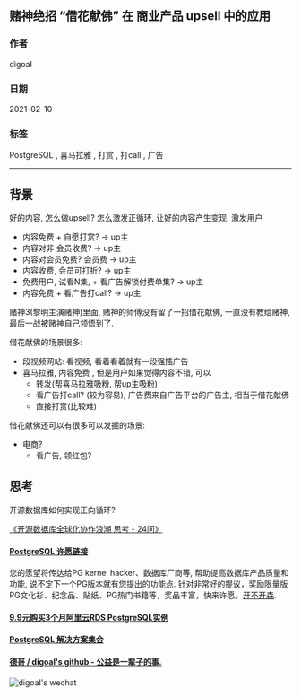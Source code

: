 ## 赌神绝招 “借花献佛” 在 商业产品 upsell 中的应用
  
### 作者  
digoal  
  
### 日期  
2021-02-10   
  
### 标签  
PostgreSQL , 喜马拉雅 , 打赏 , 打call , 广告    
  
----  
  
## 背景  
好的内容, 怎么做upsell? 怎么激发正循环, 让好的内容产生变现, 激发用户  
  
- 内容免费 + 自愿打赏?     -> up主  
- 内容对非 会员收费?       -> up主  
- 内容对会员免费?  会员费   ->  up主  
- 内容收费, 会员可打折?     -> up主  
- 免费用户, 试看N集, + 看广告解锁付费单集?  -> up主  
- 内容免费 + 看广告打call?     -> up主  
  
赌神3(黎明主演赌神)里面, 赌神的师傅没有留了一招借花献佛, 一直没有教给赌神, 最后一战被赌神自己领悟到了.   
  
借花献佛的场景很多:  
- 段视频网站: 看视频, 看着看着就有一段强插广告  
- 喜马拉雅, 内容免费 , 但是用户如果觉得内容不错, 可以  
    - 转发(帮喜马拉雅吸粉, 帮up主吸粉)  
    - 看广告打call? (较为容易), 广告费来自广告平台的广告主, 相当于借花献佛  
    - 直接打赏(比较难)  
  
借花献佛还可以有很多可以发掘的场景:  
- 电商?  
    - 看广告, 领红包?  
  
## 思考
开源数据库如何实现正向循环?   
  
[《开源数据库全球化协作浪潮 思考 - 24问》](../202101/20210120_02.md)  
    
  
#### [PostgreSQL 许愿链接](https://github.com/digoal/blog/issues/76 "269ac3d1c492e938c0191101c7238216")
您的愿望将传达给PG kernel hacker、数据库厂商等, 帮助提高数据库产品质量和功能, 说不定下一个PG版本就有您提出的功能点. 针对非常好的提议，奖励限量版PG文化衫、纪念品、贴纸、PG热门书籍等，奖品丰富，快来许愿。[开不开森](https://github.com/digoal/blog/issues/76 "269ac3d1c492e938c0191101c7238216").  
  
  
#### [9.9元购买3个月阿里云RDS PostgreSQL实例](https://www.aliyun.com/database/postgresqlactivity "57258f76c37864c6e6d23383d05714ea")
  
  
#### [PostgreSQL 解决方案集合](https://yq.aliyun.com/topic/118 "40cff096e9ed7122c512b35d8561d9c8")
  
  
#### [德哥 / digoal's github - 公益是一辈子的事.](https://github.com/digoal/blog/blob/master/README.md "22709685feb7cab07d30f30387f0a9ae")
  
  
![digoal's wechat](../pic/digoal_weixin.jpg "f7ad92eeba24523fd47a6e1a0e691b59")
  
